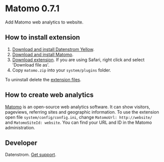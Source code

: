 Matomo 0.7.1
============
Add Matomo web analytics to website.

## How to install extension

1. [Download and install Datenstrom Yellow](https://github.com/datenstrom/yellow/).
2. [Download and install Matomo](http://matomo.org/).
3. [Download extension](https://github.com/datenstrom/yellow-extensions/raw/master/zip/matomo.zip). If you are using Safari, right click and select 'Download file as'.
4. Copy `matomo.zip` into your `system/plugins` folder.

To uninstall delete the [extension files](update.ini).

## How to create web analytics

[Matomo](http://matomo.org/) is an open-source web analytics software. It can show visitors, pageviews, referring sites and geographic information. To use the extension open file `system/config/config.ini`, change `MatomoUrl: http://website/` and `MatomoSiteId: website`. You can find your URL and ID in the Matomo administration.

## Developer

Datenstrom. [Get support](https://developers.datenstrom.se/help/support).
